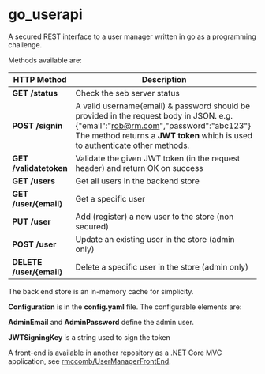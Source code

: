# go_userapi
A secured REST interface to a user manager written in go as a programming challenge.

Methods available are:

| HTTP Method | Description |
|---|---|
|**GET /status** |Check the seb server status |
|**POST /signin**|A valid username(email) & password should be provided in the request body in JSON. e.g. {"email":"rob@rm.com","password":"abc123"} The method returns a **JWT token** which is used to authenticate other methods.|
|**GET /validatetoken**|Validate the given JWT token (in the request header) and return OK on success|
|**GET /users**|Get all users in the backend store|
|**GET /user/{email}**|Get a specific user|
|**PUT /user**|Add (register) a new user to the store (non secured)|
|**POST /user**|Update an existing user in the store (admin only)|
|**DELETE /user/{email}**|Delete a specific user in the store (admin only)|

The back end store is an in-memory cache for simplicity.

**Configuration** is in the **config.yaml** file. The configurable elements are:

**AdminEmail** and **AdminPassword** define the admin user.

**JWTSigningKey** is a string used to sign the token

A front-end is available in another repository as a .NET Core MVC application, see [rmccomb/UserManagerFrontEnd](../rmccomb/UserManagerFrontEnd).
